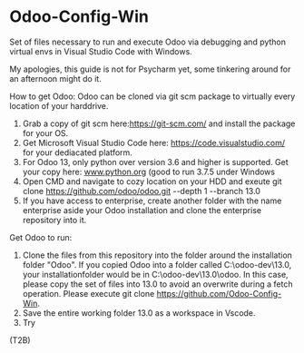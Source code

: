 # Odoo-Config-Win
Set of files necessary to run and execute Odoo via debugging and python virtual envs in Visual Studio Code with Windows.

My apologies, this guide is not for Psycharm yet, some tinkering around for an afternoon might do it.

How to get Odoo:
Odoo can be cloned via git scm package to virtually every location of your harddrive.
1. Grab a copy of git scm here:https://git-scm.com/ and install the package for your OS.
2. Get Microsoft Visual Studio Code here: https://code.visualstudio.com/ for your dediacated platform.
3. For Odoo 13, only python over version 3.6 and higher is supported. Get your copy here: www.python.org (good to run 3.7.5 under Windows
4. Open CMD and navigate to cozy location on your HDD and exeute git clone https://github.com/odoo/odoo.git --depth 1 --branch 13.0
5. If you have access to enterprise, create another folder with the name enterprise aside your Odoo installation and clone the enterprise repository into it.

Get Odoo to run:
1. Clone the files from this repository into the folder around the installation folder "Odoo". If you copied Odoo into a folder called C:\odoo-dev\13.0, your installationfolder would be in C:\odoo-dev\13.0\odoo. In this case, please copy the set of files into 13.0 to avoid an overwrite during a fetch operation. Please execute git clone https://github.com/Odoo-Config-Win.
2. Save the entire working folder 13.0 as a workspace in Vscode.
3. Try

(T2B)
